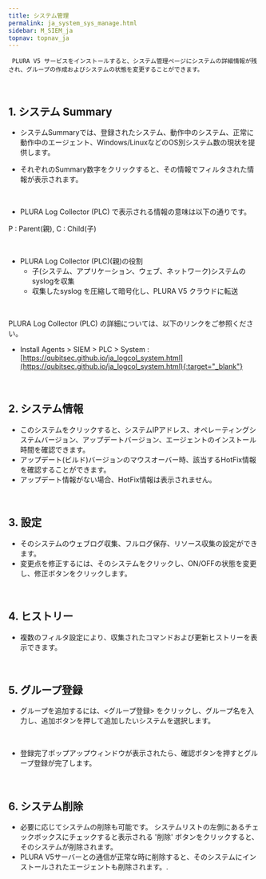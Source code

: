 ```yaml
---
title: システム管理
permalink: ja_system_sys_manage.html
sidebar: M_SIEM_ja
topnav: topnav_ja
---
```


     PLURA V5 サービスをインストールすると、システム管理ページにシステムの詳細情報が残され、グループの作成およびシステムの状態を変更することができます。

<br />

## 1. システム Summary

- システムSummaryでは、登録されたシステム、動作中のシステム、正常に動作中のエージェント、Windows/LinuxなどのOS別システム数の現状を提供します。

- それぞれのSummary数字をクリックすると、その情報でフィルタされた情報が表示されます。 
<!-- [![image](/docs/images/Manual/siem/system/1.png){: width="800" }](/docs/images/Manual/siem/system/1.png){: target="_blank"}-->

<br />

- PLURA Log Collector (PLC) で表示される情報の意味は以下の通りです。
<!-- [![image](/docs/images/Manual/siem/system/2.png)](/docs/images/Manual/siem/system/2.png){: target="_blank"}-->   
P : Parent(親), C : Child(子)

<br />

- PLURA Log Collector (PLC)(親)の役割
     - 子(システム、アプリケーション、ウェブ、ネットワーク)システムのsyslogを収集
     - 収集したsyslog を圧縮して暗号化し、PLURA V5 クラウドに転送

<br />

PLURA Log Collector (PLC) の詳細については、以下のリンクをご参照ください。

- Install Agents > SIEM > PLC > System : [https://qubitsec.github.io/ja_logcol_system.html](https://qubitsec.github.io/ja_logcol_system.html){:target="_blank"}

<br />

## 2. システム情報

- このシステムをクリックすると、システムIPアドレス、オペレーティングシステムバージョン、アップデートバージョン、エージェントのインストール時間を確認できます。
- アップデート(ビルド)バージョンのマウスオーバー時、該当するHotFix情報を確認することができます。
- アップデート情報がない場合、HotFix情報は表示されません。  
<!-- [![image](/docs/images/Manual/siem/system/3.png){: width="800" }](/docs/images/Manual/siem/system/3.png){: target="_blank"}-->

<br />

## 3. 設定

- そのシステムのウェブログ収集、フルログ保存、リソース収集の設定ができます。
- 変更点を修正するには、そのシステムをクリックし、ON/OFFの状態を変更し、修正ボタンをクリックします。 
<!-- [![image](/docs/images/Manual/siem/system/4.png){: width="800" }](/docs/images/Manual/siem/system/4.png){: target="_blank"}-->

<br />

## 4. ヒストリー

- 複数のフィルタ設定により、収集されたコマンドおよび更新ヒストリーを表示できます。 
<!-- [![image](/docs/images/Manual/siem/system/5.png){: width="800" }](/docs/images/Manual/siem/system/5.png){: target="_blank"}-->

 
<br />

## 5. グループ登録

- グループを追加するには、<グループ登録> をクリックし、グループ名を入力し、追加ボタンを押して追加したいシステムを選択します。
<!-- [![image](/docs/images/Manual/siem/system/6.png){: width="800" }](/docs/images/Manual/siem/system/6.png){: target="_blank"}-->

<br />

- 登録完了ポップアップウィンドウが表示されたら、確認ボタンを押すとグループ登録が完了します。

 
<br />

## 6. システム削除

- 必要に応じてシステムの削除も可能です。 システムリストの左側にあるチェックボックスにチェックすると表示される '削除' ボタンをクリックすると、そのシステムが削除されます。
- PLURA V5サーバーとの通信が正常な時に削除すると、そのシステムにインストールされたエージェントも削除されます。.   
<!-- [![image](/docs/images/Manual/siem/system/7.png)](/docs/images/Manual/siem/system/7.png){: target="_blank"}-->